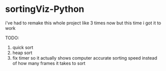 # sortingViz-Python

i've had to remake this whole project like 3 times now but this time i got it to work

TODO:
1. quick sort
2. heap sort
3. fix timer so it actually shows computer accurate sorting speed instead of how many frames it takes to sort
